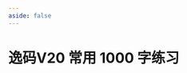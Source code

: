 ```yaml
---
aside: false
---
```

<script setup>
    import Train from "@/train/TrainHanzi.vue"
    import {high} from "../high.ts"
</script>

# 逸码V20 常用 1000 字练习

<Train name="v20_danzi" zigenJson="/v20/zigen.json" chaiJson="/v20/chaifen.json" :range="[0,1000]" :high zigenFont="kaiti-yima"/>